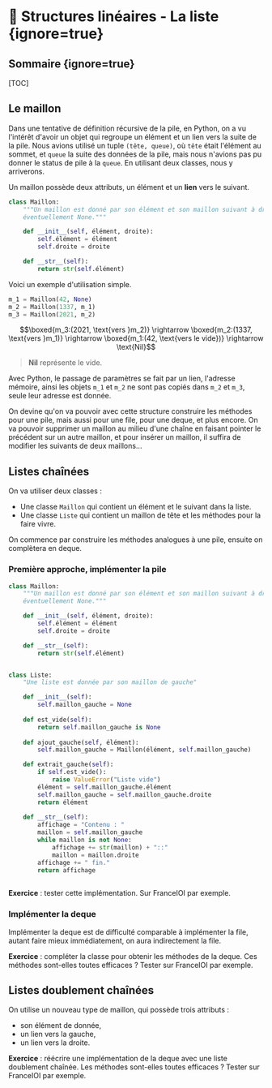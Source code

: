 # 🚛 Structures linéaires - La liste {ignore=true}

## Sommaire {ignore=true}

[TOC]

## Le maillon

Dans une tentative de définition récursive de la pile, en Python, on a vu l'intérêt d'avoir un objet qui regroupe un élément et un lien vers la suite de la pile. Nous avions utilisé un tuple `(tête, queue)`, où `tête` était l'élément au sommet, et `queue` la suite des données de la pile, mais nous n'avions pas pu donner le status de pile à la `queue`. En utilisant deux classes, nous y arriverons.

Un maillon possède deux attributs, un élément et un **lien** vers le suivant.

```python
class Maillon:
    """Un maillon est donné par son élément et son maillon suivant à droite,
    éventuellement None."""

    def __init__(self, élément, droite):
        self.élément = élément
        self.droite = droite

    def __str__(self):
        return str(self.élément)
```

Voici un exemple d'utilisation simple.

```python
m_1 = Maillon(42, None)
m_2 = Maillon(1337, m_1)
m_3 = Maillon(2021, m_2)
```

$$\boxed{m_3:(2021, \text{vers }m_2)} \rightarrow \boxed{m_2:(1337, \text{vers }m_1)} \rightarrow \boxed{m_1:(42, \text{vers le vide})} \rightarrow \text{Nil}$$

> **Nil** représente le vide.

Avec Python, le passage de paramètres se fait par un lien, l'adresse mémoire, ainsi les objets `m_1` et `m_2` ne sont pas copiés dans `m_2` et `m_3`, seule leur adresse est donnée.

On devine qu'on va pouvoir avec cette structure construire les méthodes pour une pile, mais aussi pour une file, pour une deque, et plus encore. On va pouvoir supprimer un maillon au milieu d'une chaîne en faisant pointer le précédent sur un autre maillon, et pour insérer un maillon, il suffira de modifier les suivants de deux maillons...

## Listes chaînées

On va utiliser deux classes :
* Une classe `Maillon` qui contient un élément et le suivant dans la liste.
* Une classe `Liste` qui contient un maillon de tête et les méthodes pour la faire vivre.

On commence par construire les méthodes analogues à une pile, ensuite on complètera en deque.

### Première approche, implémenter la pile

```python
class Maillon:
    """Un maillon est donné par son élément et son maillon suivant à droite,
    éventuellement None."""

    def __init__(self, élément, droite):
        self.élément = élément
        self.droite = droite

    def __str__(self):
        return str(self.élément)


class Liste:
    "Une liste est donnée par son maillon de gauche"

    def __init__(self):
        self.maillon_gauche = None
    
    def est_vide(self):
        return self.maillon_gauche is None
    
    def ajout_gauche(self, élément):
        self.maillon_gauche = Maillon(élément, self.maillon_gauche)

    def extrait_gauche(self):
        if self.est_vide():
            raise ValueError("Liste vide")
        élément = self.maillon_gauche.élément
        self.maillon_gauche = self.maillon_gauche.droite
        return élément
    
    def __str__(self):
        affichage = "Contenu : "
        maillon = self.maillon_gauche
        while maillon is not None:
            affichage += str(maillon) + "::"
            maillon = maillon.droite
        affichage += " fin."
        return affichage
    
```

**Exercice** : tester cette implémentation. Sur FranceIOI par exemple.

### Implémenter la deque

Implémenter la deque est de difficulté comparable à implémenter la file, autant faire mieux immédiatement, on aura indirectement la file.

**Exercice** : compléter la classe pour obtenir les méthodes de la deque. Ces méthodes sont-elles toutes efficaces ? Tester sur FranceIOI par exemple.


## Listes doublement chaînées

On utilise un nouveau type de maillon, qui possède trois attributs :
* son élément de donnée,
* un lien vers la gauche,
* un lien vers la droite.

**Exercice** : réécrire une implémentation de la deque avec une liste doublement chaînée. Les méthodes sont-elles toutes efficaces ? Tester sur FranceIOI par exemple.
